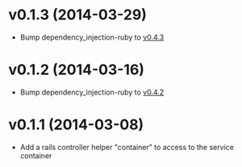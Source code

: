 # v0.1.3 (2014-03-29)

* Bump dependency_injection-ruby to [v0.4.3](https://github.com/kdisneur/dependency_injection-ruby/blob/develop/CHANGELOG.md#043-2014-03-29)

# v0.1.2 (2014-03-16)

* Bump dependency_injection-ruby to [v0.4.2](https://github.com/kdisneur/dependency_injection-ruby/blob/develop/CHANGELOG.md#042-2014-03-16)

# v0.1.1 (2014-03-08)

* Add a rails controller helper "container" to access to the service container
